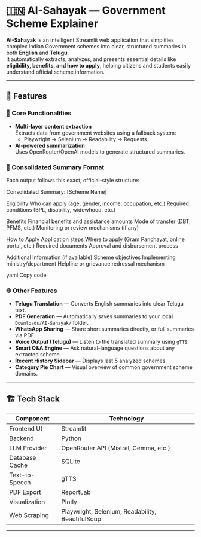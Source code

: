 # 🇮🇳 AI-Sahayak — Government Scheme Explainer

**AI-Sahayak** is an intelligent Streamlit web application that simplifies complex Indian Government schemes into clear, structured summaries in both **English** and **Telugu**.  
It automatically extracts, analyzes, and presents essential details like **eligibility, benefits, and how to apply**, helping citizens and students easily understand official scheme information.

---

## 🚀 Features

### 🧠 Core Functionalities
- **Multi-layer content extraction**  
  Extracts data from government websites using a fallback system:
  - Playwright → Selenium → Readability → Requests.
- **AI-powered summarization**  
  Uses OpenRouter/OpenAI models to generate structured summaries.

### 📄 Consolidated Summary Format
Each output follows this exact, official-style structure:

Consolidated Summary: [Scheme Name]

Eligibility
Who can apply (age, gender, income, occupation, etc.)
Required conditions (BPL, disability, widowhood, etc.)

Benefits
Financial benefits and assistance amounts
Mode of transfer (DBT, PFMS, etc.)
Monitoring or review mechanisms (if any)

How to Apply
Application steps
Where to apply (Gram Panchayat, online portal, etc.)
Required documents
Approval and disbursement process

Additional Information (if available)
Scheme objectives
Implementing ministry/department
Helpline or grievance redressal mechanism

yaml
Copy code

### 🌐 Other Features
- **Telugu Translation** — Converts English summaries into clear Telugu text.  
- **PDF Generation** — Automatically saves summaries to your local `Downloads/AI-Sahayak/` folder.  
- **WhatsApp Sharing** — Share short summaries directly, or full summaries via PDF.  
- **Voice Output (Telugu)** — Listen to the translated summary using `gTTS`.  
- **Smart Q&A Engine** — Ask natural-language questions about any extracted scheme.  
- **Recent History Sidebar** — Displays last 5 analyzed schemes.  
- **Category Pie Chart** — Visual overview of common government scheme domains.  

---

## 🏗️ Tech Stack

| Component | Technology |
|------------|-------------|
| Frontend UI | Streamlit |
| Backend | Python |
| LLM Provider | OpenRouter API (Mistral, Gemma, etc.) |
| Database Cache | SQLite |
| Text-to-Speech | gTTS |
| PDF Export | ReportLab |
| Visualization | Plotly |
| Web Scraping | Playwright, Selenium, Readability, BeautifulSoup |

---
